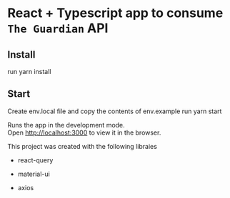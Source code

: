 # React + Typescript app to consume `The Guardian` API

## Install

run yarn install

## Start

Create env.local file and copy the contents of env.example
run yarn start

Runs the app in the development mode.\
Open [http://localhost:3000](http://localhost:3000) to view it in the browser.

This project was created with the following libraies

- react-query

- material-ui

- axios
